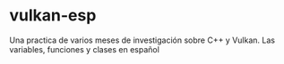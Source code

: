 # vulkan-esp
Una practica de varios meses de investigación sobre C++ y Vulkan. Las variables, funciones y clases en español 
